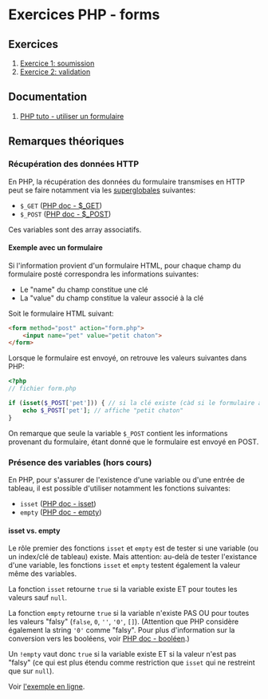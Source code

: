 # Exercices PHP - forms

## Exercices

 1. [Exercice 1: soumission](./ex1/)
 2. [Exercice 2: validation](./ex2/)

## Documentation

 1. [PHP tuto - utiliser un formulaire](https://www.php.net/manual/fr/tutorial.forms.php)

## Remarques théoriques

### Récupération des données HTTP

En PHP, la récupération des données du formulaire transmises en HTTP peut se faire notamment via les [superglobales](https://www.php.net/manual/fr/language.variables.superglobals.php) suivantes:

 - `$_GET` ([PHP doc - $_GET](https://www.php.net/manual/fr/reserved.variables.get.php)) 
 - `$_POST` ([PHP doc - $_POST](https://www.php.net/manual/fr/reserved.variables.post.php)) 

 Ces variables sont des array associatifs.

 #### Exemple avec un formulaire

 Si l'information provient d'un formulaire HTML, pour chaque champ du formulaire posté correspondra les informations suivantes:

  - Le "name" du champ constitue une clé
  - La "value" du champ constitue la valeur associé à la clé

Soit le formulaire HTML suivant:
```html
<form method="post" action="form.php">
    <input name="pet" value="petit chaton">
</form>
```
Lorsque le formulaire est envoyé, on retrouve les valeurs suivantes dans PHP:
```php
<?php
// fichier form.php

if (isset($_POST['pet'])) { // si la clé existe (càd si le formulaire a été envoyé avec ce champ)
    echo $_POST['pet']; // affiche "petit chaton"
}
```

On remarque que seule la variable `$_POST` contient les informations provenant du formulaire, étant donné que le formulaire est envoyé en POST.

### Présence des variables (hors cours)

En PHP, pour s'assurer de l'existence d'une variable ou d'une entrée de tableau, il est possible d'utiliser notamment les fonctions suivantes:

 - `isset` ([PHP doc - isset](https://www.php.net/manual/fr/function.isset.php)) 
 - `empty` ([PHP doc - empty](https://www.php.net/manual/fr/function.empty.php)) 

#### isset vs. empty

Le rôle premier des fonctions `isset` et `empty` est de tester si une variable (ou un index/clé de tableau) existe. Mais attention: au-delà de tester l'existance d'une variable, les fonctions `isset` et `empty` testent également la valeur même des variables.

La fonction `isset` retourne `true` si la variable existe ET pour toutes les valeurs sauf `null`.

La fonction `empty` retourne `true` si la variable n'existe PAS OU pour toutes les valeurs "falsy" (`false`, `0`, `''`, `'0'`, `[]`). (Attention que PHP considère également la string `'0'` comme "falsy". Pour plus d'information sur la conversion vers les booléens, voir [PHP doc - booléen](https://www.php.net/manual/fr/language.types.boolean.php).)

Un `!empty` vaut donc `true` si la variable existe ET si la valeur n'est pas "falsy" (ce qui est plus étendu comme restriction que `isset` qui ne restreint que sur `null`).

Voir [l'exemple en ligne](https://onlinephp.io/c/10a76).

 